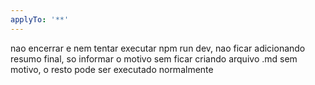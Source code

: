 ```yaml
---
applyTo: '**'
---
```

nao encerrar e nem tentar executar npm run dev, nao ficar adicionando resumo final, so informar o motivo sem ficar criando arquivo .md sem motivo, o resto pode ser executado normalmente